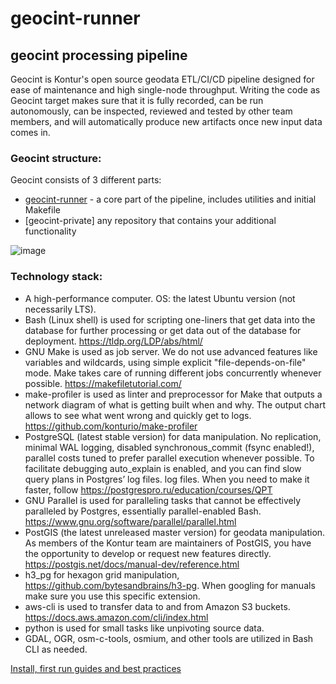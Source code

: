# geocint-runner

## geocint processing pipeline

Geocint is Kontur's open source geodata ETL/CI/CD pipeline designed for ease of maintenance and high single-node throughput. Writing
the code as Geocint target makes sure that it is fully recorded, can be run autonomously, can be inspected, reviewed and
tested by other team members, and will automatically produce new artifacts once new input data comes in.

### Geocint structure:

Geocint consists of 3 different parts:
- [geocint-runner](https://github.com/konturio/geocint-runner) - a core part of the pipeline, includes utilities and initial Makefile
- [geocint-private] any repository that contains your additional functionality

![image](https://user-images.githubusercontent.com/810638/209176952-826382d6-35bc-469a-adaa-ef265cfdd9ac.png)

### Technology stack:

- A high-performance computer. OS: the latest Ubuntu version (not necessarily LTS).
- Bash (Linux shell) is used for scripting one-liners that get data into the database for further processing or get data out of the database for deployment. 
https://tldp.org/LDP/abs/html/
- GNU Make is used as job server. We do not use advanced features like variables and wildcards, using simple explicit
  "file-depends-on-file" mode. Make takes care of running different jobs concurrently whenever possible.
  https://makefiletutorial.com/
- make-profiler is used as linter and preprocessor for Make that outputs a network diagram of what is getting built when
  and why. The output chart allows to see what went wrong and quickly get to logs.
  https://github.com/konturio/make-profiler
- PostgreSQL (latest stable version) for data manipulation. No replication, minimal WAL logging, disabled synchronous_commit
  (fsync enabled!), parallel costs tuned to prefer parallel execution whenever possible. To facilitate debugging
  auto_explain is enabled, and you can find slow query plans in Postgres’ log files. log files. When you need to make it faster,
  follow https://postgrespro.ru/education/courses/QPT
- GNU Parallel is used for paralleling tasks that cannot be effectively paralleled by Postgres, essentially parallel-enabled
  Bash. https://www.gnu.org/software/parallel/parallel.html
- PostGIS (the latest unreleased master version) for geodata manipulation. As members of the Kontur team are maintainers
  of PostGIS, you have the opportunity to develop or request new features directly. https://postgis.net/docs/manual-dev/reference.html
- h3_pg for hexagon grid manipulation, https://github.com/bytesandbrains/h3-pg. When googling for manuals make sure you
  use this specific extension.
- aws-cli is used to transfer data to and from Amazon S3 buckets. https://docs.aws.amazon.com/cli/index.html
- python is used for small tasks like unpivoting source data.
- GDAL, OGR, osm-c-tools, osmium, and other tools are utilized in Bash CLI as needed.


[Install, first run guides and best practices](DOCUMENTATION.md) 
